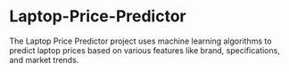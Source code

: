 # Laptop-Price-Predictor
The Laptop Price Predictor project uses machine learning algorithms to predict laptop prices based on various features like brand, specifications, and market trends.
